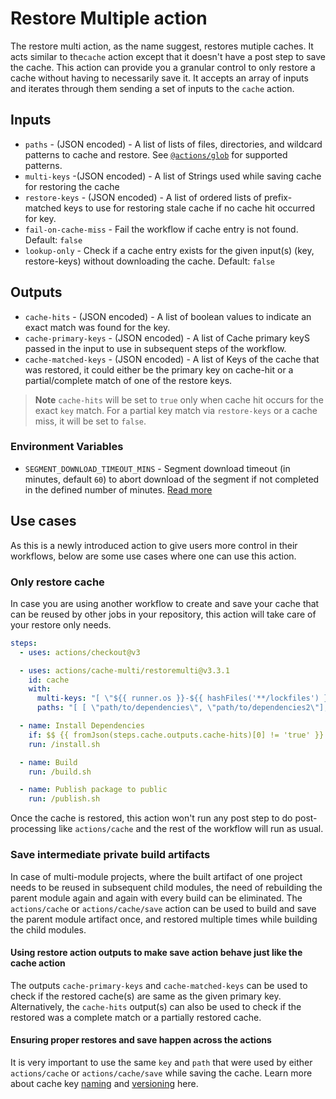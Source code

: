# Restore Multiple action

The restore multi action, as the name suggest, restores mutiple caches. It acts similar to the`cache` action except that
it doesn't have a post step to save the cache. This action can provide you a granular control to only restore a cache 
without having to necessarily save it.  It accepts an array of inputs and iterates through them sending a set of inputs to the `cache` action.

## Inputs

* `paths` - (JSON encoded) - A list of lists of files, directories, and wildcard patterns to cache and restore. See [`@actions/glob`](https://github.com/actions/toolkit/tree/main/packages/glob) for supported patterns.
* `multi-keys` -(JSON encoded) - A list of Strings used while saving cache for restoring the cache
* `restore-keys` - (JSON encoded) - A list of ordered lists of prefix-matched keys to use for restoring stale cache if no cache hit occurred for key.
* `fail-on-cache-miss` - Fail the workflow if cache entry is not found. Default: `false`
* `lookup-only` - Check if a cache entry exists for the given input(s) (key, restore-keys) without downloading the cache. Default: `false`

## Outputs

* `cache-hits` - (JSON encoded) - A list of boolean values to indicate an exact match was found for the key. 
* `cache-primary-keys` - (JSON encoded) - A list of Cache primary keyS passed in the input to use in subsequent steps of the workflow.
* `cache-matched-keys` - (JSON encoded) - A list of Keys of the cache that was restored, it could either be the primary key on cache-hit or a partial/complete match of one of the restore keys.

> **Note**
`cache-hits` will be set to `true` only when cache hit occurs for the exact `key` match. For a partial key match via `restore-keys` or a cache miss, it will be set to `false`.

### Environment Variables
* `SEGMENT_DOWNLOAD_TIMEOUT_MINS` - Segment download timeout (in minutes, default `60`) to abort download of the segment if not completed in the defined number of minutes. [Read more](https://github.com/actions/cache/blob/main/workarounds.md#cache-segment-restore-timeout)

## Use cases

As this is a newly introduced action to give users more control in their workflows, below are some use cases where one can use this action.

### Only restore cache

In case you are using another workflow to create and save your cache that can be reused by other jobs in your repository, this action will take care of your restore only needs.

```yaml
steps:
  - uses: actions/checkout@v3

  - uses: actions/cache-multi/restoremulti@v3.3.1
    id: cache
    with:
      multi-keys: "[ \"${{ runner.os }}-${{ hashFiles('**/lockfiles') }}\", \"${{ runner.os }}-${{ hashFiles('**/lockfiles-2') }}\" ] "
      paths: "[ [ \"path/to/dependencies\", \"path/to/dependencies2\"], [ \"path/to/dependencies\", \"path/to/dependencies2\"] ]"

  - name: Install Dependencies
    if: $$ {{ fromJson(steps.cache.outputs.cache-hits)[0] != 'true' }}
    run: /install.sh

  - name: Build
    run: /build.sh

  - name: Publish package to public
    run: /publish.sh
```

Once the cache is restored, this action won't run any post step to do post-processing like `actions/cache` and the rest of the workflow will run as usual.

### Save intermediate private build artifacts

In case of multi-module projects, where the built artifact of one project needs to be reused in subsequent child modules, the need of rebuilding the parent module again and again with every build can be eliminated. The `actions/cache` or `actions/cache/save` action can be used to build and save the parent module artifact once, and restored multiple times while building the child modules.


#### Using restore action outputs to make save action behave just like the cache action

The outputs `cache-primary-keys` and `cache-matched-keys` can be used to check if the restored cache(s) are same as the given primary key. Alternatively, the `cache-hits` output(s) can also be used to check if the restored was a complete match or a partially restored cache.

#### Ensuring proper restores and save happen across the actions

It is very important to use the same `key` and `path` that were used by either `actions/cache` or `actions/cache/save` while saving the cache. Learn more about cache key [naming](https://github.com/actions/cache#creating-a-cache-key) and [versioning](https://github.com/actions/cache#cache-version) here.
